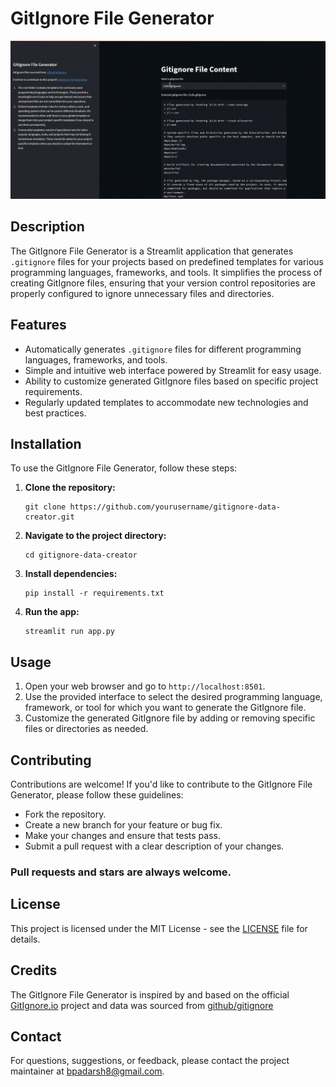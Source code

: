 # GitIgnore File Generator

![generate-gitignore demo Gif](/demo.gif)


## Description
The GitIgnore File Generator is a Streamlit application that generates `.gitignore` files for your projects based on predefined templates for various programming languages, frameworks, and tools. It simplifies the process of creating GitIgnore files, ensuring that your version control repositories are properly configured to ignore unnecessary files and directories.

## Features
- Automatically generates `.gitignore` files for different programming languages, frameworks, and tools.
- Simple and intuitive web interface powered by Streamlit for easy usage.
- Ability to customize generated GitIgnore files based on specific project requirements.
- Regularly updated templates to accommodate new technologies and best practices.

## Installation
To use the GitIgnore File Generator, follow these steps:

1. **Clone the repository:**
    ```
    git clone https://github.com/yourusername/gitignore-data-creator.git
    ```

2. **Navigate to the project directory:**
    ```
    cd gitignore-data-creator
    ```

3. **Install dependencies:**
    ```
    pip install -r requirements.txt
    ```

4. **Run the app:**
    ```
    streamlit run app.py
    ```

## Usage
1. Open your web browser and go to `http://localhost:8501`.
2. Use the provided interface to select the desired programming language, framework, or tool for which you want to generate the GitIgnore file.
3. Customize the generated GitIgnore file by adding or removing specific files or directories as needed.

## Contributing
Contributions are welcome! If you'd like to contribute to the GitIgnore File Generator, please follow these guidelines:
- Fork the repository.
- Create a new branch for your feature or bug fix.
- Make your changes and ensure that tests pass.
- Submit a pull request with a clear description of your changes.
### Pull requests and stars are always welcome.
## License
This project is licensed under the MIT License - see the [LICENSE](LICENSE) file for details.

## Credits
The GitIgnore File Generator is inspired by and based on the official [GitIgnore.io](https://www.gitignore.io/) project and data was sourced from [github/gitignore](https://github.com/github/gitignore)

## Contact
For questions, suggestions, or feedback, please contact the project maintainer at [bpadarsh8@gmail.com](mailto:bpadarsh8@gmail.com).
